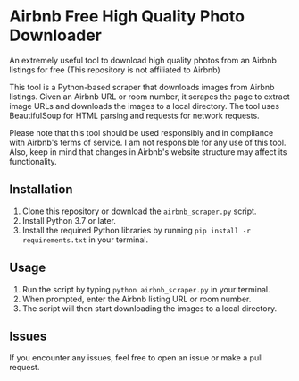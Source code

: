 # Airbnb Free High Quality Photo Downloader
An extremely useful tool to download high quality photos from an Airbnb listings for free (This repository is not affiliated to Airbnb)

This tool is a Python-based scraper that downloads images from Airbnb listings. Given an Airbnb URL or room number, it scrapes the page to extract image URLs and downloads the images to a local directory. The tool uses BeautifulSoup for HTML parsing and requests for network requests.

Please note that this tool should be used responsibly and in compliance with Airbnb's terms of service.
I am not responsible for any use of this tool.
Also, keep in mind that changes in Airbnb's website structure may affect its functionality.

## Installation

1. Clone this repository or download the `airbnb_scraper.py` script.
2. Install Python 3.7 or later.
3. Install the required Python libraries by running `pip install -r requirements.txt` in your terminal.

## Usage

1. Run the script by typing `python airbnb_scraper.py` in your terminal.
2. When prompted, enter the Airbnb listing URL or room number.
3. The script will then start downloading the images to a local directory.

## Issues

If you encounter any issues, feel free to open an issue or make a pull request.
